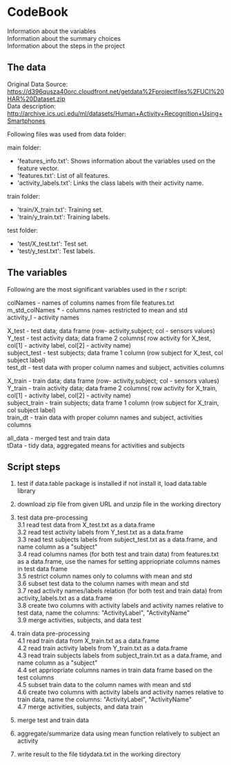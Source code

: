 # CodeBook

Information about the variables  
Information about the summary choices  
Information about the steps in the project  

## The data

Original Data Source: https://d396qusza40orc.cloudfront.net/getdata%2Fprojectfiles%2FUCI%20HAR%20Dataset.zip  
Data description: http://archive.ics.uci.edu/ml/datasets/Human+Activity+Recognition+Using+Smartphones  

Following files was used from data folder:  

main folder:  
- 'features_info.txt': Shows information about the variables used on the feature vector.  
- 'features.txt': List of all features.
- 'activity_labels.txt': Links the class labels with their activity name.  

train folder:  
- 'train/X_train.txt': Training set.  
- 'train/y_train.txt': Training labels.  

test folder:  
- 'test/X_test.txt': Test set.  
- 'test/y_test.txt': Test labels.  

## The variables

Following are the most significant variables used in the r script:  

colNames     - names of columns names from file features.txt  
m_std_colNames    * - columns names restricted to mean and std  
activity_l     - activity names  

X_test     - test data; data frame (row- activity,subject; col - sensors values)  
Y_test     - test activity data; data frame 2 columns( row activity for X_test,  col[1] - activity label, col[2] - activity name)   
subject_test     - test subjects; data frame 1 column (row subject for X_test, col subject label)  
test_dt     - test data with proper column names and subject, activities columns  

X_train     - train data; data frame (row- activity,subject; col - sensors values)    
Y_train     - train activity data; data frame 2 columns( row activity for X_train, col[1] - activity label, col[2] - activity name)  
subject_train     - train subjects; data frame 1 column (row subject for X_train, col subject label)  
train_dt     - train data with proper column names and subject, activities columns  

all_data     - merged test and train data   
tData     - tidy data, aggregated means for activities and subjects  


## Script steps

1. test if data.table package is installed if not install it, load data.table library  
2. download zip file from given URL and unzip file in the working directory  
3. test data pre-processing  
  3.1 read test data from X_test.txt as a data.frame  
  3.2 read test activity labels from Y_test.txt as a data.frame  
  3.3 read test subjects labels from subject_test.txt as a data.frame, and name column as a "subject"  
  3.4 read columns names (for both test and train data) from features.txt as a data.frame, use the names for setting appriopriate columns names in test data         frame  
  3.5 restrict column names only to columns with mean and std  
  3.6 subset test data to the column names with mean and std  
  3.7 read activity names/labels relation (for both test and train data) from  activity_labels.txt as a data.frame  
  3.8 create two columns with activity labels and activity names relative to test data, name the columns: "ActivityLabel", "ActivityName"  
  3.9 merge activities, subjects, and data test  

4. train data pre-processing  
  4.1 read train data from X_train.txt as a data.frame  
  4.2 read train activity labels from Y_train.txt as a data.frame  
  4.3 read train subjects labels from subject_train.txt as a data.frame, and name    column as a "subject"  
  4.4 set appriopriate columns names in train data frame based on the test columns  
  4.5 subset train data to the column names with mean and std  
  4.6 create two columns with activity labels and activity names relative to train  data, name the columns: "ActivityLabel", "ActivityName"  
  4.7 merge activities, subjects, and data train  

5. merge test and train data  
6. aggregate/summarize data using mean function relatively to subject an activity  
7. write result to the file tidydata.txt in the working directory  

